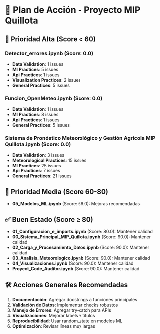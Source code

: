 # 🎯 Plan de Acción - Proyecto MIP Quillota

## 🚨 Prioridad Alta (Score < 60)

### Detector_errores.ipynb (Score: 0.0)
- **Data Validation**: 1 issues
- **Ml Practices**: 5 issues
- **Api Practices**: 1 issues
- **Visualization Practices**: 2 issues
- **General Practices**: 5 issues

### Funcion_OpenMeteo.ipynb (Score: 0.0)
- **Data Validation**: 1 issues
- **Ml Practices**: 8 issues
- **Api Practices**: 1 issues
- **General Practices**: 5 issues

### Sistema de Pronóstico Meteorológico y Gestión Agrícola MIP Quillota.ipynb (Score: 0.0)
- **Data Validation**: 3 issues
- **Meteorological Practices**: 15 issues
- **Ml Practices**: 25 issues
- **Api Practices**: 7 issues
- **General Practices**: 21 issues

## 🔶 Prioridad Media (Score 60-80)

- **05_Modelos_ML.ipynb** (Score: 66.0): Mejoras recomendadas
## ✅ Buen Estado (Score ≥ 80)

- **01_Configuracion_e_imports.ipynb** (Score: 80.0): Mantener calidad
- **00_Sistema_Principal_MIP_Quillota.ipynb** (Score: 90.0): Mantener calidad
- **02_Carga_y_Procesamiento_Datos.ipynb** (Score: 90.0): Mantener calidad
- **03_Analisis_Meteorologico.ipynb** (Score: 90.0): Mantener calidad
- **04_Visualizaciones.ipynb** (Score: 90.0): Mantener calidad
- **Proyect_Code_Auditor.ipynb** (Score: 90.0): Mantener calidad

## 🛠️ Acciones Generales Recomendadas

1. **Documentación**: Agregar docstrings a funciones principales
2. **Validación de Datos**: Implementar checks robustos
3. **Manejo de Errores**: Agregar try-catch para APIs
4. **Visualizaciones**: Mejorar labels y títulos
5. **Reproducibilidad**: Usar random_state en modelos ML
6. **Optimización**: Revisar líneas muy largas
